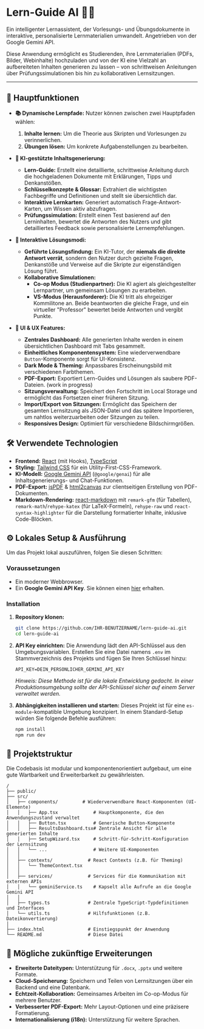 # Lern-Guide AI 🧠✨

Ein intelligenter Lernassistent, der Vorlesungs- und Übungsdokumente in interaktive, personalisierte Lernmaterialien umwandelt. Angetrieben von der Google Gemini API.

Diese Anwendung ermöglicht es Studierenden, ihre Lernmaterialien (PDFs, Bilder, Webinhalte) hochzuladen und von der KI eine Vielzahl an aufbereiteten Inhalten generieren zu lassen – von schrittweisen Anleitungen über Prüfungssimulationen bis hin zu kollaborativen Lernsitzungen.

---

## 🚀 Hauptfunktionen

- **📚 Dynamische Lernpfade:** Nutzer können zwischen zwei Hauptpfaden wählen:
    1.  **Inhalte lernen:** Um die Theorie aus Skripten und Vorlesungen zu verinnerlichen.
    2.  **Übungen lösen:** Um konkrete Aufgabenstellungen zu bearbeiten.

- **🤖 KI-gestützte Inhaltsgenerierung:**
    - **Lern-Guide:** Erstellt eine detaillierte, schrittweise Anleitung durch die hochgeladenen Dokumente mit Erklärungen, Tipps und Denkanstößen.
    - **Schlüsselkonzepte & Glossar:** Extrahiert die wichtigsten Fachbegriffe und Definitionen und stellt sie übersichtlich dar.
    - **Interaktive Lernkarten:** Generiert automatisch Frage-Antwort-Karten, um Wissen aktiv abzufragen.
    - **Prüfungssimulation:** Erstellt einen Test basierend auf den Lerninhalten, bewertet die Antworten des Nutzers und gibt detailliertes Feedback sowie personalisierte Lernempfehlungen.

- **💬 Interaktive Lösungsmodi:**
    - **Geführte Lösungsfindung:** Ein KI-Tutor, der **niemals die direkte Antwort verrät**, sondern den Nutzer durch gezielte Fragen, Denkanstöße und Verweise auf die Skripte zur eigenständigen Lösung führt.
    - **Kollaborative Simulationen:**
        - **Co-op Modus (Studienpartner):** Die KI agiert als gleichgestellter Lernpartner, um gemeinsam Lösungen zu erarbeiten.
        - **VS-Modus (Herausforderer):** Die KI tritt als ehrgeiziger Kommilitone an. Beide beantworten die gleiche Frage, und ein virtueller "Professor" bewertet beide Antworten und vergibt Punkte.

- **🎨 UI & UX Features:**
    - **Zentrales Dashboard:** Alle generierten Inhalte werden in einem übersichtlichen Dashboard mit Tabs gesammelt.
    - **Einheitliches Komponentensystem:** Eine wiederverwendbare `Button`-Komponente sorgt für UI-Konsistenz.
    - **Dark Mode & Theming:** Anpassbares Erscheinungsbild mit verschiedenen Farbthemen.
    - **PDF-Export:** Exportiert Lern-Guides und Lösungen als saubere PDF-Dateien. (work in progress)
    - **Sitzungsverwaltung:** Speichert den Fortschritt im Local Storage und ermöglicht das Fortsetzen einer früheren Sitzung.
    - **Import/Export von Sitzungen:** Ermöglicht das Speichern der gesamten Lernsitzung als JSON-Datei und das spätere Importieren, um nahtlos weiterzuarbeiten oder Sitzungen zu teilen.
    - **Responsives Design:** Optimiert für verschiedene Bildschirmgrößen.

## 🛠️ Verwendete Technologien

- **Frontend:** [React](https://reactjs.org/) (mit Hooks), [TypeScript](https://www.typescriptlang.org/)
- **Styling:** [Tailwind CSS](https://tailwindcss.com/) für ein Utility-First-CSS-Framework.
- **KI-Modell:** [Google Gemini API](https://ai.google.dev/docs) (`@google/genai`) für alle Inhaltsgenerierungs- und Chat-Funktionen.
- **PDF-Export:** [jsPDF](https://github.com/parallax/jsPDF) & [html2canvas](https://html2canvas.hertzen.com/) zur clientseitigen Erstellung von PDF-Dokumenten.
- **Markdown-Rendering:** [react-markdown](https://github.com/remarkjs/react-markdown) mit `remark-gfm` (für Tabellen), `remark-math`/`rehype-katex` (für LaTeX-Formeln), `rehype-raw` und `react-syntax-highlighter` für die Darstellung formatierter Inhalte, inklusive Code-Blöcken.

## ⚙️ Lokales Setup & Ausführung

Um das Projekt lokal auszuführen, folgen Sie diesen Schritten:

### Voraussetzungen

- Ein moderner Webbrowser.
- Ein **Google Gemini API Key**. Sie können einen [hier](https://aistudio.google.com/app/apikey) erhalten.

### Installation

1.  **Repository klonen:**
    ```bash
    git clone https://github.com/IHR-BENUTZERNAME/lern-guide-ai.git
    cd lern-guide-ai
    ```

2.  **API Key einrichten:**
    Die Anwendung lädt den API-Schlüssel aus den Umgebungsvariablen. Erstellen Sie eine Datei namens `.env` im Stammverzeichnis des Projekts und fügen Sie Ihren Schlüssel hinzu:

    ```
    API_KEY=DEIN_PERSÖNLICHER_GEMINI_API_KEY
    ```

    *Hinweis: Diese Methode ist für die lokale Entwicklung gedacht. In einer Produktionsumgebung sollte der API-Schlüssel sicher auf einem Server verwaltet werden.*

3.  **Abhängigkeiten installieren und starten:**
    Dieses Projekt ist für eine `es-module`-kompatible Umgebung konzipiert. In einem Standard-Setup würden Sie folgende Befehle ausführen:
    ```bash
    npm install
    npm run dev
    ```

## 📂 Projektstruktur

Die Codebasis ist modular und komponentenorientiert aufgebaut, um eine gute Wartbarkeit und Erweiterbarkeit zu gewährleisten.

```
/
├── public/
├── src/
│   ├── components/         # Wiederverwendbare React-Komponenten (UI-Elemente)
│   │   ├── App.tsx             # Hauptkomponente, die den Anwendungszustand verwaltet
│   │   ├── Button.tsx          # Generische Button-Komponente
│   │   ├── ResultsDashboard.tsx# Zentrale Ansicht für alle generierten Inhalte
│   │   ├── SetupWizard.tsx     # Schritt-für-Schritt-Konfiguration der Lernsitzung
│   │   └── ...                 # Weitere UI-Komponenten
│   │
│   ├── contexts/             # React Contexts (z.B. für Theming)
│   │   └── ThemeContext.tsx
│   │
│   ├── services/             # Services für die Kommunikation mit externen APIs
│   │   └── geminiService.ts    # Kapselt alle Aufrufe an die Google Gemini API
│   │
│   ├── types.ts              # Zentrale TypeScript-Typdefinitionen und Interfaces
│   └── utils.ts              # Hilfsfunktionen (z.B. Dateikonvertierung)
│
├── index.html                # Einstiegspunkt der Anwendung
└── README.md                 # Diese Datei
```

## 🔮 Mögliche zukünftige Erweiterungen

- **Erweiterte Dateitypen:** Unterstützung für `.docx`, `.pptx` und weitere Formate.
- **Cloud-Speicherung:** Speichern und Teilen von Lernsitzungen über ein Backend und eine Datenbank.
- **Echtzeit-Kollaboration:** Gemeinsames Arbeiten im Co-op-Modus für mehrere Benutzer.
- **Verbesserter PDF-Export:** Mehr Layout-Optionen und eine präzisere Formatierung.
- **Internationalisierung (i18n):** Unterstützung für weitere Sprachen.
